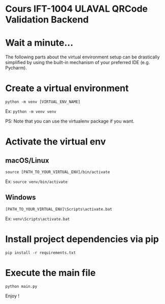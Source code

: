 Cours IFT-1004 ULAVAL QRCode Validation Backend
====

# Wait a minute...

The following parts about the virtual environment setup can be drastically simplified by using the built-in mechanism of your preferred IDE (e.g. Pycharm).

# Create a virtual environment
```python -m venv [VIRTUAL_ENV_NAME]```

Ex: ```python -m venv venv```

PS: Note that you can use the virtualenv package if you want.

# Activate the virtual env

## macOS/Linux

```source [PATH_TO_YOUR_VIRTUAL_ENV]/bin/activate```

Ex: ```source venv/bin/activate```

## Windows
```[PATH_TO_YOUR_VIRTUAL_ENV]\Scripts\activate.bat```

Ex: ```venv\Scripts\activate.bat```

# Install project dependencies via pip
```pip install -r requirements.txt```

# Execute the main file
```python main.py```

Enjoy !

